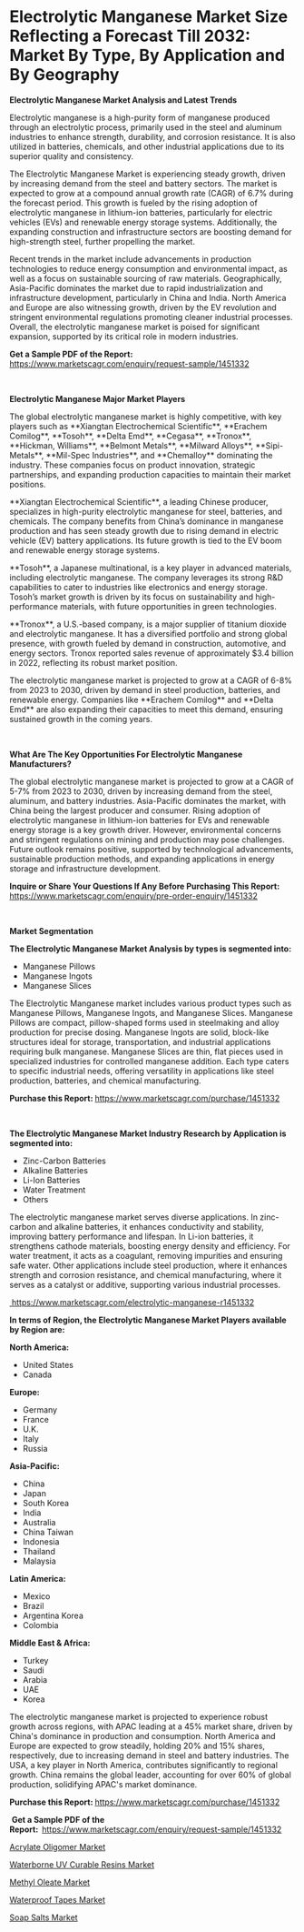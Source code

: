 <p><h1>Electrolytic Manganese Market Size Reflecting a Forecast Till 2032: Market By Type, By Application and By Geography</h1></p><p><strong>Electrolytic Manganese Market Analysis and Latest Trends</strong></p>
<p><p>Electrolytic manganese is a high-purity form of manganese produced through an electrolytic process, primarily used in the steel and aluminum industries to enhance strength, durability, and corrosion resistance. It is also utilized in batteries, chemicals, and other industrial applications due to its superior quality and consistency.</p><p>The Electrolytic Manganese Market is experiencing steady growth, driven by increasing demand from the steel and battery sectors. The market is expected to grow at a compound annual growth rate (CAGR) of 6.7% during the forecast period. This growth is fueled by the rising adoption of electrolytic manganese in lithium-ion batteries, particularly for electric vehicles (EVs) and renewable energy storage systems. Additionally, the expanding construction and infrastructure sectors are boosting demand for high-strength steel, further propelling the market.</p><p>Recent trends in the market include advancements in production technologies to reduce energy consumption and environmental impact, as well as a focus on sustainable sourcing of raw materials. Geographically, Asia-Pacific dominates the market due to rapid industrialization and infrastructure development, particularly in China and India. North America and Europe are also witnessing growth, driven by the EV revolution and stringent environmental regulations promoting cleaner industrial processes. Overall, the electrolytic manganese market is poised for significant expansion, supported by its critical role in modern industries.</p></p>
<p><strong>Get a Sample PDF of the Report:&nbsp;</strong> <a href="https://www.marketscagr.com/enquiry/request-sample/1451332?utm_campaign=1944&utm_medium=2&utm_source=Github&utm_content=ia&utm_term=26012025&utm_id=electrolytic-manganese">https://www.marketscagr.com/enquiry/request-sample/1451332</a></p>
<p>&nbsp;</p>
<p><strong>Electrolytic Manganese Major Market Players</strong></p>
<p><p>The global electrolytic manganese market is highly competitive, with key players such as **Xiangtan Electrochemical Scientific**, **Erachem Comilog**, **Tosoh**, **Delta Emd**, **Cegasa**, **Tronox**, **Hickman, Williams**, **Belmont Metals**, **Milward Alloys**, **Sipi-Metals**, **Mil-Spec Industries**, and **Chemalloy** dominating the industry. These companies focus on product innovation, strategic partnerships, and expanding production capacities to maintain their market positions.</p><p>**Xiangtan Electrochemical Scientific**, a leading Chinese producer, specializes in high-purity electrolytic manganese for steel, batteries, and chemicals. The company benefits from China’s dominance in manganese production and has seen steady growth due to rising demand in electric vehicle (EV) battery applications. Its future growth is tied to the EV boom and renewable energy storage systems.</p><p>**Tosoh**, a Japanese multinational, is a key player in advanced materials, including electrolytic manganese. The company leverages its strong R&D capabilities to cater to industries like electronics and energy storage. Tosoh’s market growth is driven by its focus on sustainability and high-performance materials, with future opportunities in green technologies.</p><p>**Tronox**, a U.S.-based company, is a major supplier of titanium dioxide and electrolytic manganese. It has a diversified portfolio and strong global presence, with growth fueled by demand in construction, automotive, and energy sectors. Tronox reported sales revenue of approximately $3.4 billion in 2022, reflecting its robust market position.</p><p>The electrolytic manganese market is projected to grow at a CAGR of 6-8% from 2023 to 2030, driven by demand in steel production, batteries, and renewable energy. Companies like **Erachem Comilog** and **Delta Emd** are also expanding their capacities to meet this demand, ensuring sustained growth in the coming years.</p></p>
<p>&nbsp;</p>
<p><strong>What Are The Key Opportunities For Electrolytic Manganese Manufacturers?</strong></p>
<p><p>The global electrolytic manganese market is projected to grow at a CAGR of 5-7% from 2023 to 2030, driven by increasing demand from the steel, aluminum, and battery industries. Asia-Pacific dominates the market, with China being the largest producer and consumer. Rising adoption of electrolytic manganese in lithium-ion batteries for EVs and renewable energy storage is a key growth driver. However, environmental concerns and stringent regulations on mining and production may pose challenges. Future outlook remains positive, supported by technological advancements, sustainable production methods, and expanding applications in energy storage and infrastructure development.</p></p>
<p><strong>Inquire or Share Your Questions If Any Before Purchasing This Report:</strong> <a href="https://www.marketscagr.com/enquiry/pre-order-enquiry/1451332?utm_campaign=1944&utm_medium=2&utm_source=Github&utm_content=ia&utm_term=26012025&utm_id=electrolytic-manganese">https://www.marketscagr.com/enquiry/pre-order-enquiry/1451332</a></p>
<p>&nbsp;</p>
<p><strong>Market Segmentation</strong></p>
<p><strong>The Electrolytic Manganese Market Analysis by types is segmented into:</strong></p>
<p><ul><li>Manganese Pillows</li><li>Manganese Ingots</li><li>Manganese Slices</li></ul></p>
<p><p>The Electrolytic Manganese market includes various product types such as Manganese Pillows, Manganese Ingots, and Manganese Slices. Manganese Pillows are compact, pillow-shaped forms used in steelmaking and alloy production for precise dosing. Manganese Ingots are solid, block-like structures ideal for storage, transportation, and industrial applications requiring bulk manganese. Manganese Slices are thin, flat pieces used in specialized industries for controlled manganese addition. Each type caters to specific industrial needs, offering versatility in applications like steel production, batteries, and chemical manufacturing.</p></p>
<p><strong>Purchase this Report:&nbsp;</strong><a href="https://www.marketscagr.com/purchase/1451332?utm_campaign=1944&utm_medium=2&utm_source=Github&utm_content=ia&utm_term=26012025&utm_id=electrolytic-manganese">https://www.marketscagr.com/purchase/1451332</a></p>
<p>&nbsp;</p>
<p><strong>The Electrolytic Manganese Market Industry Research by Application is segmented into:</strong></p>
<p><ul><li>Zinc-Carbon Batteries</li><li>Alkaline Batteries</li><li>Li-Ion Batteries</li><li>Water Treatment</li><li>Others</li></ul></p>
<p><p>The electrolytic manganese market serves diverse applications. In zinc-carbon and alkaline batteries, it enhances conductivity and stability, improving battery performance and lifespan. In Li-ion batteries, it strengthens cathode materials, boosting energy density and efficiency. For water treatment, it acts as a coagulant, removing impurities and ensuring safe water. Other applications include steel production, where it enhances strength and corrosion resistance, and chemical manufacturing, where it serves as a catalyst or additive, supporting various industrial processes.</p></p>
<p><a href="https://www.marketscagr.com/electrolytic-manganese-r1451332?utm_campaign=1944&utm_medium=2&utm_source=Github&utm_content=ia&utm_term=26012025&utm_id=electrolytic-manganese">&nbsp;https://www.marketscagr.com/electrolytic-manganese-r1451332</a></p>
<p><strong>In terms of Region, the Electrolytic Manganese Market Players available by Region are:</strong></p>
<p>
    <p> <strong> North America: </strong>
        <ul>
            <li>United States</li>
            <li>Canada</li>
        </ul>
        </p> 
    <p> <strong> Europe: </strong>
        <ul>
            <li>Germany</li>
            <li>France</li>
            <li>U.K.</li>
            <li>Italy</li>
            <li>Russia</li>
        </ul>
        </p> 
    <p> <strong> Asia-Pacific: </strong>
        <ul>
            <li>China</li>
            <li>Japan</li>
            <li>South Korea</li>
            <li>India</li>
            <li>Australia</li>
            <li>China Taiwan</li>
            <li>Indonesia</li>
            <li>Thailand</li>
            <li>Malaysia</li>
        </ul>
        </p> 
    <p> <strong> Latin America: </strong>
        <ul>
            <li>Mexico</li>
            <li>Brazil</li>
            <li>Argentina Korea</li>
            <li>Colombia</li>
        </ul>
        </p> 
    <p> <strong> Middle East & Africa: </strong>
        <ul>
            <li>Turkey</li>
            <li>Saudi</li>
            <li>Arabia</li>
            <li>UAE</li>
            <li>Korea</li>
        </ul>
    </p>
    </p>
<p><p>The electrolytic manganese market is projected to experience robust growth across regions, with APAC leading at a 45% market share, driven by China's dominance in production and consumption. North America and Europe are expected to grow steadily, holding 20% and 15% shares, respectively, due to increasing demand in steel and battery industries. The USA, a key player in North America, contributes significantly to regional growth. China remains the global leader, accounting for over 60% of global production, solidifying APAC's market dominance.</p></p>
<p><strong>Purchase this Report: </strong><a href="https://www.marketscagr.com/purchase/1451332?utm_campaign=1944&utm_medium=2&utm_source=Github&utm_content=ia&utm_term=26012025&utm_id=electrolytic-manganese">https://www.marketscagr.com/purchase/1451332</a></p>
<p>&nbsp;<strong>Get a Sample PDF of the Report:&nbsp;&nbsp;</strong><a href="https://www.marketscagr.com/enquiry/request-sample/1451332?utm_campaign=1944&utm_medium=2&utm_source=Github&utm_content=ia&utm_term=26012025&utm_id=electrolytic-manganese">https://www.marketscagr.com/enquiry/request-sample/1451332</a></p>
<p><strong></strong></p>
<p><p><a href="https://www.linkedin.com/pulse/future-acrylate-oligomer-latest-trends-development-expected-bvmcf?utm_campaign=1944&utm_medium=2&utm_source=Github&utm_content=ia&utm_term=26012025&utm_id=electrolytic-manganese">Acrylate Oligomer Market</a></p><p><a href="https://github.com/popupioo/Market-Research-Report-List-1/blob/main/waterborne-uv-curable-resins-market.md?utm_campaign=1944&utm_medium=2&utm_source=Github&utm_content=ia&utm_term=26012025&utm_id=electrolytic-manganese">Waterborne UV Curable Resins Market</a></p><p><a href="https://www.linkedin.com/pulse/whats-driving-methyl-oleate-market-boom-key-growth-drivers-45-r0yge?utm_campaign=1944&utm_medium=2&utm_source=Github&utm_content=ia&utm_term=26012025&utm_id=electrolytic-manganese">Methyl Oleate Market</a></p><p><a href="https://github.com/briandahm87/Market-Research-Report-List-1/blob/main/waterproof-tapes-market.md?utm_campaign=1944&utm_medium=2&utm_source=Github&utm_content=ia&utm_term=26012025&utm_id=electrolytic-manganese">Waterproof Tapes Market</a></p><p><a href="https://www.linkedin.com/pulse/future-demand-revenue-forecast-soap-salts-market-79-cagr-from-93rhc?utm_campaign=1944&utm_medium=2&utm_source=Github&utm_content=ia&utm_term=26012025&utm_id=electrolytic-manganese">Soap Salts Market</a></p></p>